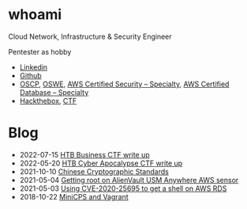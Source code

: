 # whoami

Cloud Network, Infrastructure & Security Engineer

Pentester as hobby

 - [Linkedin](https://www.linkedin.com/public-profile/in/pierre-gaulon-45b97366/)
 - [Github](https://github.com/pgaulon)
 - [OSCP](https://www.credly.com/badges/deba77ad-b482-43d4-ad27-516b8a66dd94/public_url), [OSWE](https://www.credly.com/badges/e1e4e233-ba96-40db-8b86-5cb985b1d43d/public_url), [AWS Certified Security – Specialty](https://www.credly.com/badges/c5075d4e-8026-485c-aaf0-f512624b237b/public_url), [AWS Certified Database – Specialty](https://www.credly.com/badges/3f8c37a9-1bdc-4836-bde0-2098ea476d9d/public_url)
 - [Hackthebox](https://www.hackthebox.eu/profile/101496), [CTF](https://twitter.com/AsrcSecurity/status/1156840592728457216)

# Blog

 - 2022-07-15 [HTB Business CTF write up](./2022-07-15-htb-business-ctf/index.md)
 - 2022-05-20 [HTB Cyber Apocalypse CTF write up](./2022-05-20-htb-cyber-apocalypse-ctf/index.md)
 - 2021-10-10 [Chinese Cryptographic Standards](./2021-10-10-chinese-cryptographic-standards.md)
 - 2021-05-04 [Getting root on AlienVault USM Anywhere AWS sensor](./2021-05-04-root-alienvault-usm-sensor.md)
 - 2021-05-03 [Using CVE-2020-25695 to get a shell on AWS RDS](./2021-05-03-using-cve-2020-25695-to-get-shell-on-rds.md)
 - 2018-10-22 [MiniCPS and Vagrant](./2018-10-22-minicps-vagrant.md)
